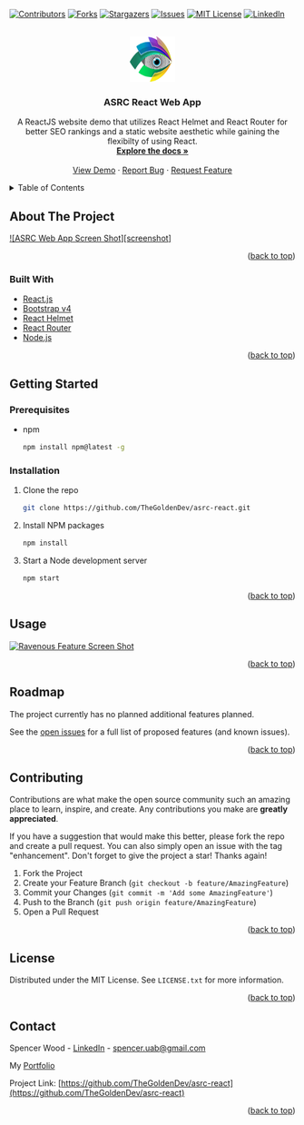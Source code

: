 <div id="top"></div>

<!-- PROJECT SHIELDS -->
<!--
*** I'm using markdown "reference style" links for readability.
*** Reference links are enclosed in brackets [ ] instead of parentheses ( ).
*** See the bottom of this document for the declaration of the reference variables
*** for contributors-url, forks-url, etc. This is an optional, concise syntax you may use.
*** https://www.markdownguide.org/basic-syntax/#reference-style-links
-->

[![Contributors][contributors-shield]][contributors-url]
[![Forks][forks-shield]][forks-url]
[![Stargazers][stars-shield]][stars-url]
[![Issues][issues-shield]][issues-url]
[![MIT License][license-shield]][license-url]
[![LinkedIn][linkedin-shield]][linkedin-url]

<!-- PROJECT LOGO -->
<br />
<div align="center">
  <a href="https://asrc-demo-9884cc.netlify.app/">
    <img src="public/logo.svg" alt="Logo" width="80" height="80">
  </a>

<h3 align="center">ASRC React Web App</h3>

  <p align="center">
    A ReactJS website demo that utilizes React Helmet and React Router for better SEO rankings and a static website aesthetic while gaining the flexibilty of using React.
    <br />
    <a href="https://github.com/TheGoldenDev/asrc-react"><strong>Explore the docs »</strong></a>
    <br />
    <br />
    <a href="https://asrc-demo-9884cc.netlify.app/">View Demo</a>
    ·
    <a href="https://github.com/TheGoldenDev/asrc-react/issues">Report Bug</a>
    ·
    <a href="https://github.com/TheGoldenDev/asrc-react/issues">Request Feature</a>
  </p>
</div>

<!-- TABLE OF CONTENTS -->
<details>
  <summary>Table of Contents</summary>
  <ol>
    <li>
      <a href="#about-the-project">About The Project</a>
      <ul>
        <li><a href="#built-with">Built With</a></li>
      </ul>
    </li>
    <li>
      <a href="#getting-started">Getting Started</a>
      <ul>
        <li><a href="#prerequisites">Prerequisites</a></li>
        <li><a href="#installation">Installation</a></li>
      </ul>
    </li>
    <li><a href="#usage">Usage</a></li>
    <li><a href="#roadmap">Roadmap</a></li>
    <li><a href="#contributing">Contributing</a></li>
    <li><a href="#license">License</a></li>
    <li><a href="#contact">Contact</a></li>
  </ol>
</details>

<!-- ABOUT THE PROJECT -->

## About The Project

[![ASRC Web App Screen Shot][screenshot]](https://asrc-demo-9884cc.netlify.app/)

<p align="right">(<a href="#top">back to top</a>)</p>

### Built With

- [React.js](https://reactjs.org/)
- [Bootstrap v4](https://getbootstrap.com)
- [React Helmet](https://github.com/nfl/react-helmet)
- [React Router](https://reactrouter.com/)
- [Node.js](https://nodejs.org/)

<p align="right">(<a href="#top">back to top</a>)</p>

<!-- GETTING STARTED -->

## Getting Started

### Prerequisites

- npm
  ```sh
  npm install npm@latest -g
  ```

### Installation

1. Clone the repo
   ```sh
   git clone https://github.com/TheGoldenDev/asrc-react.git
   ```
2. Install NPM packages
   ```sh
   npm install
   ```
3. Start a Node development server
   ```sh
   npm start
   ```

<p align="right">(<a href="#top">back to top</a>)</p>

<!-- USAGE EXAMPLES -->

## Usage

[![Ravenous Feature Screen Shot][feature-screenshot]](https://asrc-demo-9884cc.netlify.app/)

<p align="right">(<a href="#top">back to top</a>)</p>

<!-- ROADMAP -->

## Roadmap

The project currently has no planned additional features planned.

See the [open issues](https://github.com/TheGoldenDev/asrc-react/issues) for a full list of proposed features (and known issues).

<p align="right">(<a href="#top">back to top</a>)</p>

<!-- CONTRIBUTING -->

## Contributing

Contributions are what make the open source community such an amazing place to learn, inspire, and create. Any contributions you make are **greatly appreciated**.

If you have a suggestion that would make this better, please fork the repo and create a pull request. You can also simply open an issue with the tag "enhancement".
Don't forget to give the project a star! Thanks again!

1. Fork the Project
2. Create your Feature Branch (`git checkout -b feature/AmazingFeature`)
3. Commit your Changes (`git commit -m 'Add some AmazingFeature'`)
4. Push to the Branch (`git push origin feature/AmazingFeature`)
5. Open a Pull Request

<p align="right">(<a href="#top">back to top</a>)</p>

<!-- LICENSE -->

## License

Distributed under the MIT License. See `LICENSE.txt` for more information.

<p align="right">(<a href="#top">back to top</a>)</p>

<!-- CONTACT -->

## Contact

Spencer Wood - [LinkedIn](https://www.linkedin.com/in/spencer-wood-web-dev/) - spencer.uab@gmail.com

My [Portfolio](https://www.captivatingwebsite.com/)

Project Link: [https://github.com/TheGoldenDev/asrc-react](https://github.com/TheGoldenDev/asrc-react)

<p align="right">(<a href="#top">back to top</a>)</p>

<!-- MARKDOWN LINKS & IMAGES -->
<!-- https://www.markdownguide.org/basic-syntax/#reference-style-links -->

[contributors-shield]: https://img.shields.io/github/contributors/TheGoldenDev/asrc-react.svg?style=for-the-badge
[contributors-url]: https://github.com/TheGoldenDev/asrc-react/graphs/contributors
[forks-shield]: https://img.shields.io/github/forks/TheGoldenDev/asrc-react.svg?style=for-the-badge
[forks-url]: https://github.com/TheGoldenDev/asrc-react/network/members
[stars-shield]: https://img.shields.io/github/stars/TheGoldenDev/asrc-react.svg?style=for-the-badge
[stars-url]: https://github.com/TheGoldenDev/asrc-react/stargazers
[issues-shield]: https://img.shields.io/github/issues/TheGoldenDev/asrc-react.svg?style=for-the-badge
[issues-url]: https://github.com/TheGoldenDev/asrc-react/issues
[license-shield]: https://img.shields.io/github/license/TheGoldenDev/asrc-react.svg?style=for-the-badge
[license-url]: https://github.com/TheGoldenDev/asrc-react/blob/master/LICENSE.txt
[linkedin-shield]: https://img.shields.io/badge/-LinkedIn-black.svg?style=for-the-badge&logo=linkedin&colorB=555
[linkedin-url]: https://linkedin.com/in/spencer-wood-web-dev
[product-screenshot]: public/screenshot.png
[feature-screenshot]: public/feature-screenshot.png
